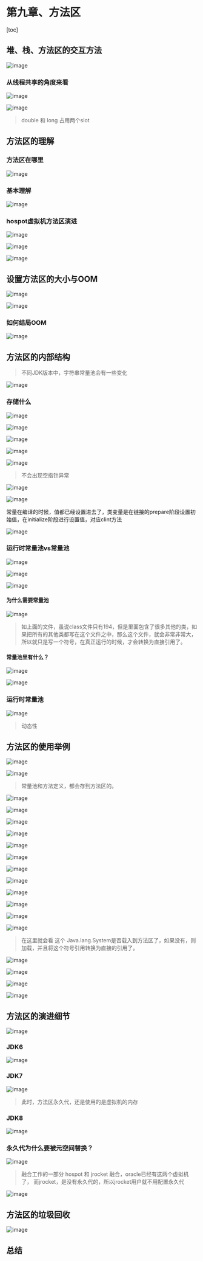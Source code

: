 # 第九章、方法区

[toc]

## 堆、栈、方法区的交互方法

![image](https://static.lovedata.net/20-11-22-8d75ecc994cdeeb1ef8597789707d669.png-wm)

### 从线程共享的角度来看

![image](https://static.lovedata.net/20-11-22-ecac8865a4b059b4c3924af2f1653026.png-wm)



![image](https://static.lovedata.net/20-11-22-c71800f073825492f8b757a461761790.png-wm)

> double 和 long 占用两个slot

## 方法区的理解

### 方法区在哪里

![image](https://static.lovedata.net/20-11-22-9e09c0df50e1cab542888767f70a9641.png-wm)



### 基本理解

![image](https://static.lovedata.net/20-11-22-2a0b952f9b3e716c605d72957637019e.png-wm)



### hospot虚拟机方法区演进

![image](https://static.lovedata.net/20-11-22-2a0b952f9b3e716c605d72957637019e.png-wm)

![image](https://static.lovedata.net/20-11-22-c9c49c66bb148001e630fff12d00e842.png-wm)

![image](https://static.lovedata.net/20-11-22-d43cb3208e623099b6da5fc8a5c13300.png-wm)

## 设置方法区的大小与OOM

![image](https://static.lovedata.net/20-11-22-c7138e66bf7c9fa6e0d4b29b32c6fa13.png-wm)

![image](https://static.lovedata.net/20-11-22-fe357bbbf98ab7c63469bbb738907ec4.png-wm)

### 如何结局OOM

![image](https://static.lovedata.net/20-11-22-6027ce7fc1a45df90cbafc74ebd8dc3b.png-wm)

## 方法区的内部结构

> 不同JDK版本中，字符串常量池会有一些变化

![image](https://static.lovedata.net/20-11-22-d63e1c17f1c43adb998a7e54814f29b7.png-wm)

### 存储什么

![image](https://static.lovedata.net/20-11-22-242b48472be0a4fa4d901ec912319cda.png-wm)

![image](https://static.lovedata.net/20-11-22-d1947ee8b2d0c1ff5bfc6299e0339b11.png-wm)

![image](https://static.lovedata.net/20-11-22-ad7f12ab87dbad7a70cf9d1c0a74b510.png-wm)

![image](https://static.lovedata.net/20-11-22-e5cace118c54674d29f579d740fa1007.png-wm)

![image](https://static.lovedata.net/20-11-23-ef84d700f206dfc3acc6d75dc12f338a.png-wm)

> 不会出现空指针异常

![image](https://static.lovedata.net/20-11-23-b517ef55d6445b0f506731b71ac4714d.png-wm)



![image](https://static.lovedata.net/20-11-23-bed18dd978fde75bcf3cdcd77cabf3d7.png-wm)

常量在编译的时候，值都已经设置进去了，类变量是在链接的prepare阶段设置初始值，在initialize阶段进行设置值，对应clint方法

![image](https://static.lovedata.net/20-11-23-464c2819528305d0067183192af298d6.png-wm)

### 运行时常量池vs常量池

![image](https://static.lovedata.net/20-11-23-b106902a229c2d5dc976557b26750d0d.png-wm)

![image](https://static.lovedata.net/20-11-23-b90a0a01d43c9608380130dcd6f97ffb.png-wm)

![image](https://static.lovedata.net/20-11-23-fc4a91eaad24f9cbb20301ccf28a1373.png-wm)

#### 为什么需要常量池

![image](https://static.lovedata.net/20-11-23-e2e3aaf7be33ef3b159cefeee39b908c.png-wm)

> 如上面的文件，虽说class文件只有194，但是里面包含了很多其他的类，如果把所有的其他类都写在这个文件之中，那么这个文件，就会非常非常大，所以就只是写一个符号，在真正运行的时候，才会转换为直接引用了。

#### 常量池里有什么？

![image](https://static.lovedata.net/20-11-23-976faed5df8a1d80138a1547521ee882.png-wm)

![image](https://static.lovedata.net/20-11-23-b7fd2e51074f5ad7eca73a18ccd08423.png-wm)

### 运行时常量池

![image](https://static.lovedata.net/20-11-23-2c12c37a217ce45c64882244c4b258ea.png-wm)

> 动态性

## 方法区的使用举例

![image](https://static.lovedata.net/20-11-24-05f647a141cd1a3c980e4d4fede9bcda.png-wm)

![image](https://static.lovedata.net/20-11-24-96e1bc4cf2dc03d1e54d62df2ca2b92d.png-wm)

> 常量池和方法定义，都会存到方法区的。



![image](https://static.lovedata.net/20-11-24-4a26d07da14b283baa595f33265b1f24.png-wm)

![image](https://static.lovedata.net/20-11-24-0bf3687513e9d4c45c5e84eb9e704b5e.png-wm)

![image](https://static.lovedata.net/20-11-24-e0e9454577fc514cb2ae1e7b7f5acd86.png-wm)

![image](https://static.lovedata.net/20-11-24-b5a28796c21f2a63525a4beb6b612907.png-wm)

![image](https://static.lovedata.net/20-11-24-f9372d7ce1387695b6376806680a5bbc.png-wm)

![image](https://static.lovedata.net/20-11-24-b5a770047ec8aa448a8896ab5583d162.png-wm)

![image](https://static.lovedata.net/20-11-24-96a7b79ded6a05c318d72a8898c5bb79.png-wm)

![image](https://static.lovedata.net/20-11-24-42d56e5529befe91c04c7dfc1ed1e1f2.png-wm)

![image](https://static.lovedata.net/20-11-24-0600897df126146d3c8a558d1376ba9a.png-wm)

![image](https://static.lovedata.net/20-11-24-fc68c7308a08e6bcae42f2ff1601e779.png-wm)

![image](https://static.lovedata.net/20-11-24-920dc91c13dedadadbbf1c6df26abf17.png-wm)

![image](https://static.lovedata.net/20-11-24-8ba54483d391fab14355a7f4ab701dea.png-wm)

> 在这里就会看 这个 Java.lang.System是否载入到方法区了，如果没有，则加载，并且将这个符号引用转换为直接的引用了。

![image](https://static.lovedata.net/20-11-24-6b832d9db02d1337992f33797005d828.png-wm)



![image](https://static.lovedata.net/20-11-24-17c28256c9bcb8f4992a4657f937927e.png-wm)

![image](https://static.lovedata.net/20-11-24-4ff20a6c16c2d3679e7f36943708296e.png-wm)

![image](https://static.lovedata.net/20-11-24-933de22ed4f5b86eaa023d1cd045d673.png-wm)

## 方法区的演进细节

![image](https://static.lovedata.net/20-11-24-4990ff67729218bb5bb3b1e1ca3d748f.png-wm)

### JDK6

![image](https://static.lovedata.net/20-11-24-9aff81a6e66a003d8710a7b975f48605.png-wm)

### JDK7

![image](https://static.lovedata.net/20-11-24-418d51d6f9b7389f56995142eaeefdb7.png-wm)

> 此时，方法区永久代，还是使用的是虚拟机的内存

### JDK8

![image](https://static.lovedata.net/20-11-24-fb1fc10a42925d924b656a403f9d2ad7.png-wm)

### 永久代为什么要被元空间替换？

![image](https://static.lovedata.net/20-11-24-f2b53f06c28515ee8619cb292fc13726.png-wm)

> 融合工作的一部分 hospot 和 jrocket 融合，oracle已经有这两个虚拟机了， 而jrocket，是没有永久代的，所以jrocket用户就不用配置永久代

![image](https://static.lovedata.net/20-11-24-669e5b61c774ec7a78a0e06f600475d2.png-wm)



## 方法区的垃圾回收

![image](https://static.lovedata.net/20-11-24-98ad7e72a0600dd029ffbb368412e03d.png-wm)

## 总结







